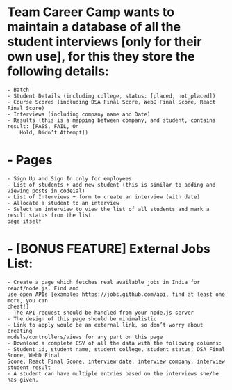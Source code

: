 # Team Career Camp wants to maintain a database of all the student interviews [only for their own use], for this they store the following details:
    - Batch
    - Student Details (including college, status: [placed, not_placed])
    - Course Scores (including DSA Final Score, WebD Final Score, React Final Score)
    - Interviews (including company name and Date)
    - Results (this is a mapping between company, and student, contains result: [PASS, FAIL, On
        Hold, Didn’t Attempt])

# - Pages
    - Sign Up and Sign In only for employees
    - List of students + add new student (this is similar to adding and viewing posts in codeial)
    - List of Interviews + form to create an interview (with date)
    - Allocate a student to an interview
    - Select an interview to view the list of all students and mark a result status from the list
    page itself

# - [BONUS FEATURE] External Jobs List:
    - Create a page which fetches real available jobs in India for react/node.js. Find and
    use open APIs [example: https://jobs.github.com/api, find at least one more, you can
    cheat!]
    - The API request should be handled from your node.js server
    - The design of this page should be minimalistic
    - Link to apply would be an external link, so don’t worry about creating
    models/controllers/views for any part on this page
    - Download a complete CSV of all the data with the following columns:
    - Student id, student name, student college, student status, DSA Final Score, WebD Final
    Score, React Final Score, interview date, interview company, interview student result
    - A student can have multiple entries based on the interviews she/he has given.